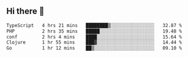 ## Hi there 👋

<!--START_SECTION:waka-->

```txt
TypeScript   4 hrs 21 mins   ████████▒░░░░░░░░░░░░░░░░   32.87 %
PHP          2 hrs 35 mins   █████░░░░░░░░░░░░░░░░░░░░   19.48 %
conf         2 hrs 4 mins    ████░░░░░░░░░░░░░░░░░░░░░   15.64 %
Clojure      1 hr 55 mins    ███▓░░░░░░░░░░░░░░░░░░░░░   14.44 %
Go           1 hr 12 mins    ██▒░░░░░░░░░░░░░░░░░░░░░░   09.10 %
```

<!--END_SECTION:waka-->
